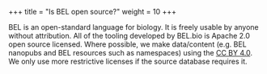 +++
title = "Is BEL open source?"
weight = 10
+++

BEL is an open-standard language for biology. It is freely usable by anyone without attribution. All of the tooling developed by BEL.bio is Apache 2.0 open source licensed. Where possible, we make data/content (e.g. BEL nanopubs and BEL resources such as namespaces) using the [CC BY 4.0](https://creativecommons.org/licenses/by/4.0/). We only use more restrictive licenses if the source database requires it.
